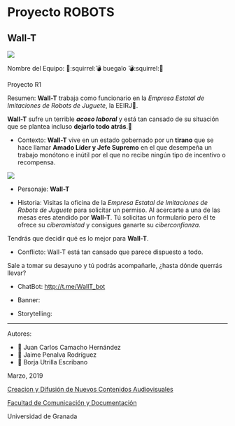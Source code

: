 # Proyecto ROBOTS

## Wall-T

![](http://oi64.tinypic.com/2qnnx4p.jpg)

Nombre del Equipo: :gun::squirrel::bomb: buegalo :bomb::squirrel::gun:

Proyecto R1

Resumen: **Wall-T** trabaja como funcionario en la *Empresa Estatal de Imitaciones de Robots de Juguete*, la EEIRJ:scroll:.

**Wall-T** sufre un terrible ***acoso laboral*** y está tan cansado de su situación que se plantea incluso **dejarlo todo atrás**.:running:


- Contexto: **Wall-T** vive en un estado gobernado por un **tirano** que se hace llamar **Amado Líder y Jefe Supremo** en el que desempeña un trabajo monótono e inútil por el que no recibe ningún tipo de incentivo o recompensa. 

![](http://oi67.tinypic.com/qr0vus.jpg)

- Personaje: **Wall-T**

- Historia: Visitas la oficina de la *Empresa Estatal de Imitaciones de Robots de Juguete* para solicitar un permiso. Al acercarte a una de las mesas eres atendido por **Wall-T**. Tú solicitas un formulario pero él te ofrece su *ciberamistad* y consigues ganarte su *ciberconfianza*.

Tendrás que decidir qué es lo mejor para **Wall-T**.

- Conflicto: Wall-T está tan cansado que parece dispuesto a todo. 

Sale a tomar su desayuno y tú podrás acompañarle, ¿hasta dónde querrás llevar? 




- ChatBot: http://t.me/WallT_bot

- Banner:  

- Storytelling: 

------


Autores: 
- :tulip: Juan Carlos Camacho Hernández
- :rose: Jaime Penalva Rodríguez
- :sunflower: Borja Utrilla Escribano

<!---
Lista completa de emojis de markDown - https://gist.github.com/rxaviers/7360908) 
-->



Marzo, 2019

[Creacion y Difusión de Nuevos Contenidos Audiovisuales](http://utopolis.ugr.es/medialab)

[Facultad de Comunicación y Documentación](http://fcd.ugr.es)

Universidad de Granada
